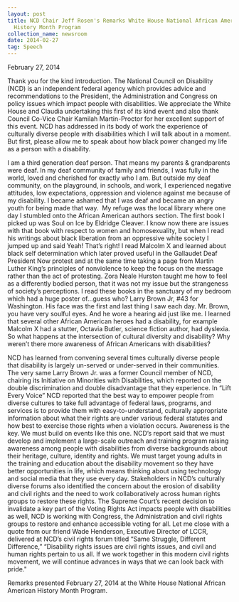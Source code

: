 ```yaml
---
layout: post
title: NCD Chair Jeff Rosen's Remarks White House National African American
  History Month Program
collection_name: newsroom
date: 2014-02-27
tag: Speech
---
```

February 27, 2014

Thank you for the kind introduction. The National Council on Disability (NCD) is an independent federal agency which provides advice and recommendations to the President, the Administration and Congress on policy issues which impact people with disabilities. We appreciate the White House and Claudia undertaking this first of its kind event and also thank Council Co-Vice Chair Kamilah Martin-Proctor for her excellent support of this event. NCD has addressed in its body of work the experience of culturally diverse people with disabilities which I will talk about in a moment. But first, please allow me to speak about how black power changed my life as a person with a disability.

I am a third generation deaf person. That means my parents & grandparents were deaf. In my deaf community of family and friends, I was fully in the world, loved and cherished for exactly who I am. But outside my deaf community, on the playground, in schools, and work, I experienced negative attitudes, low expectations, oppression and violence against me because of my disability. I became ashamed that I was deaf and became an angry youth for being made that way.  My refuge was the local library where one day I stumbled onto the African American authors section. The first book I picked up was Soul on Ice by Eldridge Cleaver. I know now there are issues with that book with respect to women and homosexuality, but when I read his writings about black liberation from an oppressive white society I jumped up and said Yeah! That’s right! I read Malcolm X and learned about black self determination which later proved useful in the Gallaudet Deaf President Now protest and at the same time taking a page from Martin Luther King’s principles of nonviolence to keep the focus on the message rather than the act of protesting. Zora Neale Hurston taught me how to feel as a differently bodied person, that it was not my issue but the strangeness of society’s perceptions. I read these books in the sanctuary of my bedroom which had a huge poster of…guess who? Larry Brown Jr, #43 for Washington. His face was the first and last thing I saw each day. Mr. Brown, you have very soulful eyes. And he wore a hearing aid just like me. I learned that several other African American heroes had a disability, for example Malcolm X had a stutter, Octavia Butler, science fiction author, had dyslexia. So what happens at the intersection of cultural diversity and disability? Why weren’t there more awareness of African Americans with disabilities?

NCD has learned from convening several times culturally diverse people that disability is largely un-served or under-served in their communities. The very same Larry Brown Jr. was a former Council member of NCD, chairing its Initiative on Minorities with Disabilities, which reported on the double discrimination and double disadvantage that they experience. In “Lift Every Voice” NCD reported that the best way to empower people from diverse cultures to take full advantage of federal laws, programs, and services is to provide them with easy-to-understand, culturally appropriate information about what their rights are under various federal statutes and how best to exercise those rights when a violation occurs. Awareness is the key. We must build on events like this one. NCD’s report said that we must develop and implement a large-scale outreach and training program raising awareness among people with disabilities from diverse backgrounds about their heritage, culture, identity and rights. We must target young adults in the training and education about the disability movement so they have better opportunities in life, which means thinking about using technology and social media that they use every day. Stakeholders in NCD’s culturally diverse forums also identified the concern about the erosion of disability and civil rights and the need to work collaboratively across human rights groups to restore these rights. The Supreme Court’s recent decision to invalidate a key part of the Voting Rights Act impacts people with disabilities as well, NCD is working with Congress, the Administration and civil rights groups to restore and enhance accessible voting for all. Let me close with a quote from our friend Wade Henderson, Executive Director of LCCR, delivered at NCD’s civil rights forum titled “Same Struggle, Different Difference,” “Disability rights issues are civil rights issues, and civil and human rights pertain to us all. If we work together in this modern civil rights movement, we will continue advances in ways that we can look back with pride."

Remarks presented February 27, 2014 at the White House National African American History Month Program.